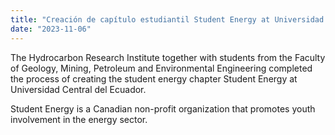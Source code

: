 ```yaml
---
title: "Creación de capítulo estudiantil Student Energy at Universidad Central del Ecuador"
date: "2023-11-06"
---
```


The Hydrocarbon Research Institute together with students from the Faculty of Geology, Mining, Petroleum and Environmental Engineering completed the process of creating the student energy chapter Student Energy at Universidad Central del Ecuador.

Student Energy is a Canadian non-profit organization that promotes youth involvement in the energy sector.